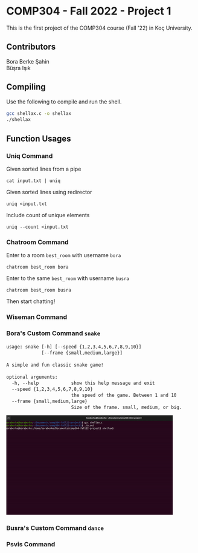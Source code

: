 # COMP304 - Fall 2022 - Project 1

This is the first project of the COMP304 course (Fall '22) in Koç University.

## Contributors
Bora Berke Şahin\
Büşra Işık

## Compiling

Use the following to compile and run the shell.

```bash
gcc shellax.c -o shellax
./shellax
```

## Function Usages


### Uniq Command

Given sorted lines from a pipe
```
cat input.txt | uniq 
```

Given sorted lines using redirector
```
uniq <input.txt
```

Include count of unique elements
```
uniq --count <input.txt 
```

### Chatroom Command

Enter to a room `best_room` with username `bora`
```
chatroom best_room bora
```

Enter to the same `best_room` with username `busra`

```
chatroom best_room busra
```

Then start chatting!

### Wiseman Command


### Bora's Custom Command `snake`
```
usage: snake [-h] [--speed {1,2,3,4,5,6,7,8,9,10}]
             [--frame {small,medium,large}]

A simple and fun classic snake game!

optional arguments:
  -h, --help            show this help message and exit
  --speed {1,2,3,4,5,6,7,8,9,10}
                        the speed of the game. Between 1 and 10
  --frame {small,medium,large}
                        Size of the frame. small, medium, or big.
```
![](snake_bora.gif)

### Busra's Custom Command `dance`

### Psvis Command
